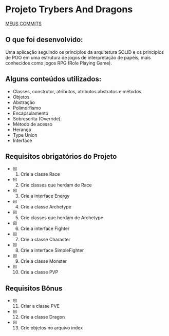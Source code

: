 # Projeto Trybers And Dragons

[MEUS COMMITS](https://github.com/HugoRamosC/trybers-and-dragons/commits)

## O que foi desenvolvido:

Uma aplicação seguindo os princípios da arquitetura SOLID e os princípios de POO em uma estrutura de jogos de interpretação de papéis, mais conhecidos como jogos RPG (Role Playing Game).

## Alguns conteúdos utilizados:

- Classes, construtor, atributos, atributos abstratos e métodos
- Objetos
- Abstração
- Polimorfismo
- Encapsulamento
- Sobrescrita (Override)
- Método de acesso
- Herança
- Type Union
- Interface

## Requisitos obrigatórios do Projeto

- [x] 1. Crie a classe Race
- [x] 2. Crie classes que herdam de Race
- [x] 3. Crie a interface Energy
- [x] 4. Crie a classe Archetype
- [x] 5. Crie classes que herdam de Archetype
- [x] 6. Crie a interface Fighter
- [x] 7. Crie a classe Character
- [x] 8. Crie a interface SimpleFighter
- [x] 9. Crie a classe Monster
- [x] 10. Crie a classe PVP

## Requisitos Bônus

- [x] 11. Criar a classe PVE
- [x] 12. Crie a classe Dragon
- [x] 13. Crie objetos no arquivo index
